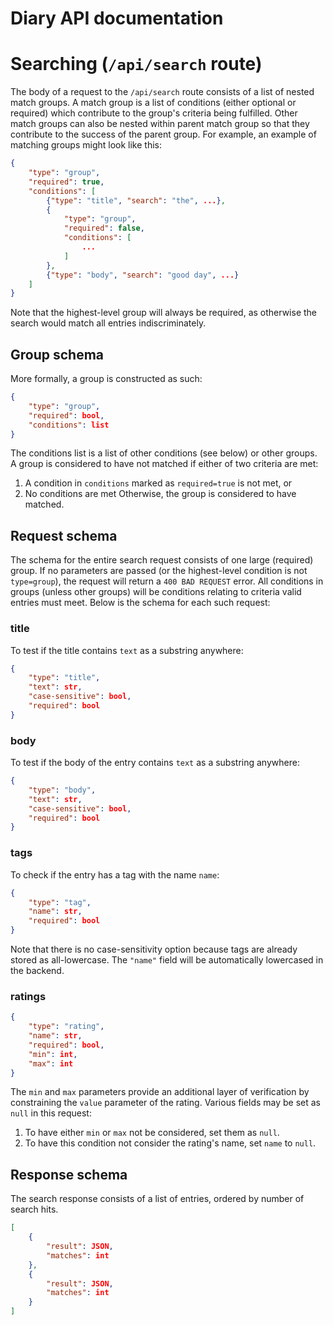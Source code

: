 # Diary API documentation
# Searching (`/api/search` route)
The body of a request to the `/api/search` route consists of a list of nested match groups. A match group is a list of conditions (either optional or required) which contribute to the group's criteria being fulfilled. Other match groups can also be nested within parent match group so that they contribute to the success of the parent group. For example, an example of matching groups might look like this:
```json
{
    "type": "group",
    "required": true,
    "conditions": [
        {"type": "title", "search": "the", ...},
        {
            "type": "group",
            "required": false,
            "conditions": [
                ...
            ]
        },
        {"type": "body", "search": "good day", ...}
    ]
}
```
Note that the highest-level group will always be required, as otherwise the search would match all entries indiscriminately.

## Group schema
More formally, a group is constructed as such:
```json
{
    "type": "group",
    "required": bool,
    "conditions": list
}
```
The conditions list is a list of other conditions (see below) or other groups. A group is considered to have not matched if either of two criteria are met:
1. A condition in `conditions` marked as `required=true` is not met, or
2. No conditions are met
Otherwise, the group is considered to have matched.

## Request schema
The schema for the entire search request consists of one large (required) group. If no parameters are passed (or the highest-level condition is not `type=group`), the request will return a `400 BAD REQUEST` error. All conditions in groups (unless other groups) will be conditions relating to criteria valid entries must meet. Below is the schema for each such request:

### title
To test if the title contains `text` as a substring anywhere:
```json
{
    "type": "title",
    "text": str,
    "case-sensitive": bool,
    "required": bool
}
```

### body
To test if the body of the entry contains `text` as a substring anywhere:
```json
{
    "type": "body",
    "text": str,
    "case-sensitive": bool,
    "required": bool
}
```

### tags
To check if the entry has a tag with the name `name`:
```json
{
    "type": "tag",
    "name": str,
    "required": bool
}
```
Note that there is no case-sensitivity option because tags are already stored as all-lowercase. The `"name"` field will be automatically lowercased in the backend.

### ratings
```json
{
    "type": "rating",
    "name": str,
    "required": bool,
    "min": int,
    "max": int
}
```
The `min` and `max` parameters provide an additional layer of verification by constraining the `value` parameter of the rating. Various fields may be set as `null` in this request:
1. To have either `min` or `max` not be considered, set them as `null`.
2. To have this condition not consider the rating's name, set `name` to `null`.


## Response schema
The search response consists of a list of entries, ordered by number of search hits.
```json
[
    {
        "result": JSON,
        "matches": int
    },
    {
        "result": JSON,
        "matches": int
    }
]
```